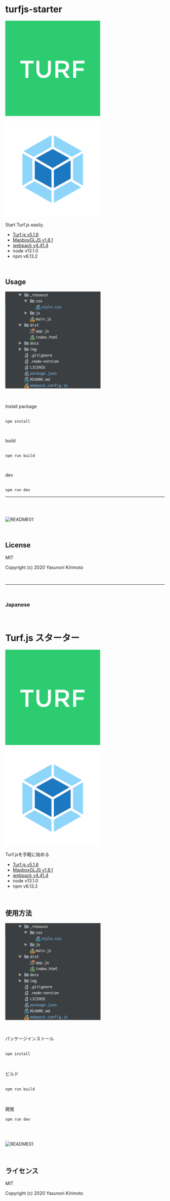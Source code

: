 # turfjs-starter

![README02](./img/README02.png)

![README03](./img/README03.png)

Start Turf.js easily.  
- [Turf.js v5.1.6](http://turfjs.org/)  
- [MapboxGLJS v1.8.1](https://www.mapbox.com/mapbox-gl-js/api/)  
- [webpack v4.41.4](https://webpack.js.org)  
- node v13.1.0
- npm v6.13.2

<br>

## Usage

![README04](./img/README04.png)

<br>

Install package

```

npm install

```

<br>

build

```

npm run build

```

<br>

dev

```

npm run dev

```

---

<br>
<br>

![README01](./img/README01.gif)

<br>

## License
MIT

Copyright (c) 2020 Yasunori Kirimoto

<br>

---

<br>

### Japanese

<br>

# Turf.js スターター

![README02](./img/README02.png)

![README03](./img/README03.png)

Turf.jsを手軽に始める
- [Turf.js v5.1.6](http://turfjs.org/)  
- [MapboxGLJS v1.8.1](https://www.mapbox.com/mapbox-gl-js/api/) 
- [webpack v4.41.4](https://webpack.js.org)  
- node v13.1.0
- npm v6.13.2

<br>

##  使用方法

![README04](./img/README04.png)

<br>

パッケージインストール

```

npm install

```

<br>

ビルド

```

npm run build

```

<br>

開発

```
npm run dev

```

<br>
<br>

![README01](./img/README01.gif)

<br>

## ライセンス
MIT

Copyright (c) 2020 Yasunori Kirimoto

<br>
